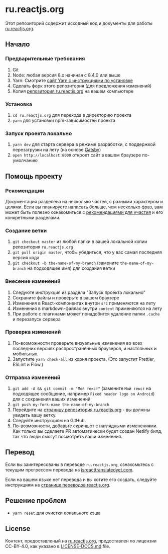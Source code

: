 # ru.reactjs.org

Этот репозиторий содержит исходный код и документы для работы [ru.reactjs.org](https://ru.reactjs.org/).

## Начало

### Предварительные требования

1. Git
1. Node: любая версия 8.x начиная с 8.4.0 или выше
1. Yarn: Смотрите [сайт Yarn с инструкциями по установке](https://yarnpkg.com/lang/en/docs/install/)
1. Сделать форк этого репозитория (для предложения изменений)
1. Копия [репозитория ru.reactjs.org](https://github.com/reactjs/ru.reactjs.org) на вашем компьютере

### Установка

1. `cd ru.reactjs.org` для перехода в директорию проекта
1. `yarn` для установки npm-зависимостей проекта

### Запуск проекта локально

1. `yarn dev` для старта сервера в режиме разработки, с поддержкой перезагрузки на лету (на основе [Gatsby](https://www.gatsbyjs.org))
1. `open http://localhost:8000` откроет сайт в вашем браузере по-умолчанию

## Помощь проекту

### Рекомендации

Документация разделена на несколько частей, с разными характером и целями. Если вы планируете написать больше, чем несколько фраз, вам может быть полезно ознакомиться с [рекомендациями для участия](https://github.com/reactjs/ru.reactjs.org/blob/master/CONTRIBUTING.md#guidelines-for-text) и его конкретными разделами.

### Создание ветки

1. `git checkout master` из любой папки в вашей локальной копии репозитория `ru.reactjs.org`
1. `git pull origin master`, чтобы убедиться, что у вас самая последняя версия кода
1. `git checkout -b the-name-of-my-branch` (замените `the-name-of-my-branch` на подходящее имя) для создания ветки

### Внесение изменений

1. Следуюте инструкция из раздела "Запуск проекта локально"
1. Сохраните файлы и проверьте в вашем браузере
  1. Изменения в React-компонентах внутри `src` применяются на лету
  1. Изменения в markdown-файлах внутри `content` применяются на лету
  1. При работе с плагинами может понадобится удаление папки `.cache` и перезапуск сервера

### Проверка изменений

1. По-возможности проверьте визуальные изменения во всех последних версиях распространённых браузеров, и настольных и мобильных.
1. Запустите `yarn check-all` из корня проекта. (Это запустит Prettier, ESLint и Flow.)


### Отправка изменений

1. `git add -A && git commit -m "Мой текст"` (замените `Мой текст` на подходящее сообщение, например `Fixed header logo on Android`) для c сохранения ваших изменений
1. `git push my-fork-name the-name-of-my-branch`
1. Перейдите на [страницу репозитория ru.reactjs.org](https://github.com/reactjs/ru.reactjs.org) - вы должны увидеть вашу веткy.
1. Следуйте инструкциям на GitHub.
1. По-возможности, добавьте скриншот с наглядными изменениями. Как только вы сделаете PR автоматически будет создан Netlify билд, так что люди смогут посмотреть ваши изменения.

## Перевод

Если вы заинтересованы в переводе `ru.reactjs.org`, ознакомьтесь с текущим прогрессом перевода на [isreacttranslatedyet.com](https://www.isreacttranslatedyet.com/).

Если на вашем языке нет перевода и вы хотите его создать, следуйте инструкциям на [странице переводов reactjs.org](https://github.com/reactjs/reactjs.org-translation#reactjsorg-translation).

## Решение проблем

- `yarn reset` для очистки локального кэша

## License
Контент, предоставленый на [ru.reactjs.org](https://ru.reactjs.org/), предоставлен по лицензии CC-BY-4.0, как указано в [LICENSE-DOCS.md](https://github.com/open-source-explorer/reactjs.org/blob/master/LICENSE-DOCS.md) file.
